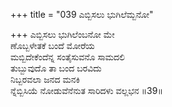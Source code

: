 +++
title = "039 ಎಬ್ಬಿಸಲು ಭುಗಿಲೆಮ್ಬನೋ"

+++
ಎಬ್ಬಿಸಲು ಭುಗಿಲೆಂಬನೋ ಮೇ  
ಣೊಬ್ಬಳೇತಕೆ ಬಂದೆ ಮೋರೆಯ  
ಮಬ್ಬಿದೇಕೆಂದೆನ್ನ ಸಂತೈಸುವನೊ ಸಾಮದಲಿ  
ತುಬ್ಬುವುದೊ ತಾ ಬಂದ ಬರವಿದು  
ನಿಬ್ಬರವಲಾ ಜನದ ಮನಕಿ  
ನ್ನೆಬ್ಬಿಸಿಯೆ ನೋಡುವೆನೆನುತ ಸಾರಿದಳು ವಲ್ಲಭನ     ॥39॥